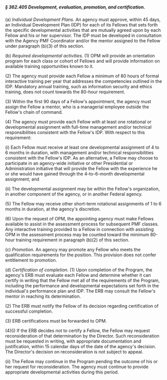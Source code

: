##### § 362.405 Development, evaluation, promotion, and certification. #####

(a) *Individual Development Plans.* An agency must approve, within 45 days, an Individual Development Plan (IDP) for each of its Fellows that sets forth the specific developmental activities that are mutually agreed upon by each Fellow and his or her supervisor. The IDP must be developed in consultation with the Agency PMF Coordinator and/or the mentor assigned to the Fellow under paragraph (b)(3) of this section.

(b) *Required developmental activities.* (1) OPM will provide an orientation program for each class or cohort of Fellows and will provide information on available training opportunities known to it.

(2) The agency must provide each Fellow a minimum of 80 hours of formal interactive training per year that addresses the competencies outlined in the IDP. Mandatory annual training, such as information security and ethics training, does not count towards the 80-hour requirement.

(3) Within the first 90 days of a Fellow's appointment, the agency must assign the Fellow a mentor, who is a managerial employee outside the Fellow's chain of command.

(4) The agency must provide each Fellow with at least one rotational or developmental assignment with full-time management and/or technical responsibilities consistent with the Fellow's IDP. With respect to this requirement:

(i) Each Fellow must receive at least one developmental assignment of 4 to 6 months in duration, with management and/or technical responsibilities consistent with the Fellow's IDP. As an alternative, a Fellow may choose to participate in an agency-wide initiative or other Presidential or Administration initiative that will provide the Fellow with the experience he or she would have gained through the 4-to-6-month developmental assignment; and

(ii) The developmental assignment may be within the Fellow's organization, in another component of the agency, or in another Federal agency.

(5) The Fellow may receive other short-term rotational assignments of 1 to 6 months in duration, at the agency's discretion.

(6) Upon the request of OPM, the appointing agency must make Fellows available to assist in the assessment process for subsequent PMF classes. Any interactive training provided to a Fellow in connection with assisting OPM in the assessment process may be counted toward the minimum 80-hour training requirement in paragraph (b)(2) of this section.

(c) *Promotion.* An agency may promote any Fellow who meets the qualification requirements for the position. This provision does not confer entitlement to promotion.

(d) *Certification of completion.* (1) Upon completion of the Program, the agency's ERB must evaluate each Fellow and determine whether it can certify in writing that the Fellow met all of the requirements of the Program, including the performance and developmental expectations set forth in the individual's performance plan and IDP. The ERB may consult the Fellow's mentor in reaching its determination.

(2) The ERB must notify the Fellow of its decision regarding certification of successful completion.

(3) ERB certifications must be forwarded to OPM.

(4)(i) If the ERB decides not to certify a Fellow, the Fellow may request reconsideration of that determination by the Director. Such reconsideration must be requested in writing, with appropriate documentation and justification, within 15 calendar days of the date of the agency's decision. The Director's decision on reconsideration is not subject to appeal.

(ii) The Fellow may continue in the Program pending the outcome of his or her request for reconsideration. The agency must continue to provide appropriate developmental activities during this period.